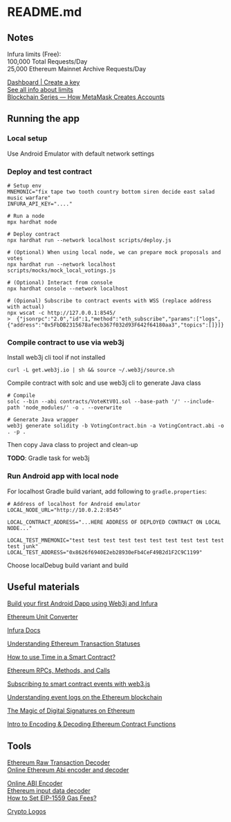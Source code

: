 # README.md

## Notes
Infura limits (Free):  
100,000 Total Requests/Day  
25,000 Ethereum Mainnet Archive Requests/Day  

[Dashboard | Create a key](https://app.infura.io/)  
[See all info about limits](https://support.infura.io/hc/en-us/articles/10650822554395-What-are-Infura-s-daily-limits-)  
[Blockchain Series — How MetaMask Creates Accounts](https://levelup.gitconnected.com/blockchain-series-how-metamask-creates-accounts-a8971b21a74b)

## Running the app

### Local setup
Use Android Emulator with default network settings

### Deploy and test contract
```
# Setup env
MNEMONIC="fix tape two tooth country bottom siren decide east salad music warfare"
INFURA_API_KEY="...."

# Run a node
mpx hardhat node

# Deploy contract
npx hardhat run --network localhost scripts/deploy.js

# (Optional) When using local node, we can prepare mock proposals and votes
npx hardhat run --network localhost scripts/mocks/mock_local_votings.js

# (Optional) Interact from console
npx hardhat console --network localhost  

# (Opional) Subscribe to contract events with WSS (replace address with actual)
npx wscat -c http://127.0.0.1:8545/  
>  {"jsonrpc":"2.0","id":1,"method":"eth_subscribe","params":["logs",{"address":"0x5FbDB2315678afecb367f032d93F642f64180aa3","topics":[]}]}
```

### Compile contract to use via web3j
Install web3j cli tool if not installed
```
curl -L get.web3j.io | sh && source ~/.web3j/source.sh
```

Compile contract with solc and use web3j cli to generate Java class
```
# Compile
solc --bin --abi contracts/VoteKtV01.sol --base-path '/' --include-path 'node_modules/' -o . --overwrite

# Generate Java wrapper
web3j generate solidity -b VotingContract.bin -a VotingContract.abi -o . -p .
```

Then copy Java class to project and clean-up

**TODO**: Gradle task for web3j

### Run Android app with local node
For localhost Gradle build variant, add following to `gradle.properties`:
```
# Address of localhost for Android emulator
LOCAL_NODE_URL="http://10.0.2.2:8545"

LOCAL_CONTRACT_ADDRESS="...HERE ADDRESS OF DEPLOYED CONTRACT ON LOCAL NODE..."

LOCAL_TEST_MNEMONIC="test test test test test test test test test test test junk"
LOCAL_TEST_ADDRESS="0x8626f6940E2eb28930eFb4CeF49B2d1F2C9C1199"
```

Choose localDebug build variant and build

## Useful materials
[Build your first Android Dapp using Web3j and Infura](https://medium.com/@madhurakunjir2611/build-your-first-android-dapp-using-web3j-and-infura-36d2596c1e2a#:~:text=The%20default%20derivation%20path%20used,account%20into%20the%20Credentials%20object.)

[Ethereum Unit Converter](https://eth-converter.com/)

[Infura Docs](https://docs.infura.io/api/networks/ethereum/how-to)

[Understanding Ethereum Transaction Statuses](https://medium.com/@nicholaschn/understanding-ethereum-transaction-statuses-5c505b2b123b)

[How to use Time in a Smart Contract?](https://medium.com/coinmonks/how-to-use-time-in-a-smart-contract-1c8d063b6a2b)

[Ethereum RPCs, Methods, and Calls](https://dzone.com/articles/ethereum-rpcs-methods-and-calls)

[Subscribing to smart contract events with web3.js](https://support.chainstack.com/hc/en-us/articles/4403518123161-Subscribing-to-smart-contract-events-with-web3-js)

[Understanding event logs on the Ethereum blockchain](https://medium.com/mycrypto/understanding-event-logs-on-the-ethereum-blockchain-f4ae7ba50378)

[The Magic of Digital Signatures on Ethereum](https://medium.com/mycrypto/the-magic-of-digital-signatures-on-ethereum-98fe184dc9c7)

[Intro to Encoding & Decoding Ethereum Contract Functions](https://joshua-data.medium.com/intro-to-encoding-and-decoding-ethereum-contract-functions-0e12583916aa)

## Tools
[Ethereum Raw Transaction Decoder](https://rawtxdecode.in/)  
[Online Ethereum Abi encoder and decoder](https://adibas03.github.io/online-ethereum-abi-encoder-decoder/#/)  

[Online ABI Encoder](https://abi.hashex.org/)  
[Ethereum input data decoder](https://lab.miguelmota.com/ethereum-input-data-decoder/example/)  
[How to Set EIP-1559 Gas Fees?](https://medium.com/imtoken/how-to-set-eip-1559-gas-fees-3ea9b9f16242)  

[Crypto Logos](https://cryptologos.cc/)

